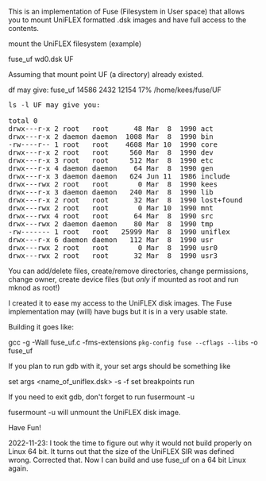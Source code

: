 This is an implementation of Fuse (Filesystem in User space) that allows you
to mount UniFLEX formatted .dsk images and have full access to the contents.

mount the UniFLEX filesystem (example)

fuse_uf wd0.dsk UF

Assuming that mount point UF (a directory) already existed.

df may give:  fuse_uf   14586  2432  12154  17% /home/kees/fuse/UF
<pre>
ls -l UF may give you:

total 0
drwx---r-x 2 root   root      48 Mar  8  1990 act
drwx---r-x 2 daemon daemon  1008 Mar  8  1990 bin
-rw----r-- 1 root   root    4608 Mar 10  1990 core
drwx---r-x 2 root   root     560 Mar  8  1990 dev
drwx---r-x 3 root   root     512 Mar  8  1990 etc
drwx---r-x 4 daemon daemon    64 Mar  8  1990 gen
drwx---r-x 3 daemon daemon   624 Jun 11  1986 include
drwx---rwx 2 root   root       0 Mar  8  1990 kees
drwx---r-x 3 daemon daemon   240 Mar  8  1990 lib
drwx---r-x 2 root   root      32 Mar  8  1990 lost+found
drwx---rwx 2 root   root       0 Mar 10  1990 mnt
drwx---rwx 4 root   root      64 Mar  8  1990 src
drwx---rwx 2 daemon daemon    80 Mar  8  1990 tmp
-rw------- 1 root   root   25999 Mar  8  1990 uniflex
drwx---r-x 6 daemon daemon   112 Mar  8  1990 usr
drwx---rwx 2 root   root       0 Mar  8  1990 usr0
drwx---rwx 2 root   root      32 Mar  8  1990 usr3
</pre>

You can add/delete files, create/remove directories, change permissions, change owner,
create device files (but _only_ if mounted as root and run mknod as root!)

I created it to ease my access to the UniFLEX disk images. The Fuse implementation may (will) have bugs
but it is in a very usable state. 

Building  it goes like:

  gcc -g  -Wall fuse_uf.c -fms-extensions  `pkg-config fuse --cflags --libs` -o fuse_uf

If you plan to run gdb with it, your set args should be something like

set args <name_of_uniflex.dsk> -s -f <mountpoint>
set breakpoints
run

If you need to exit gdb, don't forget to run fusermount -u <mountpoint>

fusermount -u <mountpoint> will unmount the UniFLEX disk image.

Have Fun!

2022-11-23:
I took the time to figure out why it would not build properly on Linux 64 bit. It turns out that
the size of the UniFLEX SIR was defined wrong. Corrected that. Now I can build and use fuse_uf
on a 64 bit Linux again.


